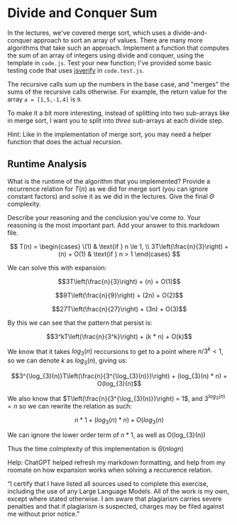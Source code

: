 # Divide and Conquer Sum

In the lectures, we've covered merge sort, which uses a divide-and-conquer
approach to sort an array of values. There are many more algorithms that take
such an approach. Implement a function that computes the sum of an array of
integers using divide and conquer, using the template in `code.js`. Test your
new function; I've provided some basic testing code that uses
[jsverify](https://jsverify.github.io/) in `code.test.js`.

The recursive calls sum up the numbers in the base case, and "merges" the sums
of the recursive calls otherwise. For example, the return value for the array `a
= [1,5,-1,4]` is `9`.

To make it a bit more interesting, instead of splitting into two sub-arrays like
in merge sort, I want you to split into *three* sub-arrays at each divide step.

Hint: Like in the implementation of merge sort, you may need a helper function
that does the actual recursion.

## Runtime Analysis

What is the runtime of the algorithm that you implemented? Provide a recurrence
relation for $T(n)$ as we did for merge sort (you can ignore constant factors)
and solve it as we did in the lectures. Give the final $\Theta$ complexity.

Describe your reasoning and the conclusion you've come to. Your reasoning is the
most important part. Add your answer to this markdown file.


$$
T(n) = 
\begin{cases} 
\(1) & \text{if } n \le 1, \\
3T\left(\frac{n}{3}\right) + (n) + O(1) & \text{if } n > 1
\end{cases}
$$

We can solve this with expansion:

$$3T\left(\frac{n}{3}\right) + (n) + O(1)$$

$$9T\left(\frac{n}{9}\right) + (2n) + O(2)$$

$$27T\left(\frac{n}{27}\right) + (3n) + O(3)$$

By this we can see that the pattern that persist is: 

$$3^kT\left(\frac{n}{3^k}\right) + (k * n) + O(k)$$

We know that it takes $log_{3}(n)$ reccursions to get to a point where $n/3^k < 1$, so we can denote $k$ as $log_{3}(n)$, giving us:

$$3^{\log_{3}(n)}T\left(\frac{n}{3^{\log_{3}(n)}}\right) + (log_{3}(n) * n) + O(log_{3}(n)$$

We also know that $T\left(\frac{n}{3^{\log_{3}(n)}}\right) = 1$, and $3^{log_{3}(n)} = n$ so we can rewrite the relation as such: 

$$n * 1 + (log_{3}(n) * n) + O(log_{3}(n)$$


We can ignore the lower order term of $n * 1$, as well as O(log_{3}(n))

Thus the time colmplexity of this implementation is $\Theta(n log n)$

Help: ChatGPT helped refresh my markdown formatting, and help from my roomate on how expansion works when solving a reccurence relation.


“I certify that I have listed all sources used to complete this exercise, including the use of any Large Language Models. All of the work is my own, except where stated otherwise. I am aware that plagiarism carries severe penalties and that if plagiarism is suspected, charges may be filed against me without prior notice.”
